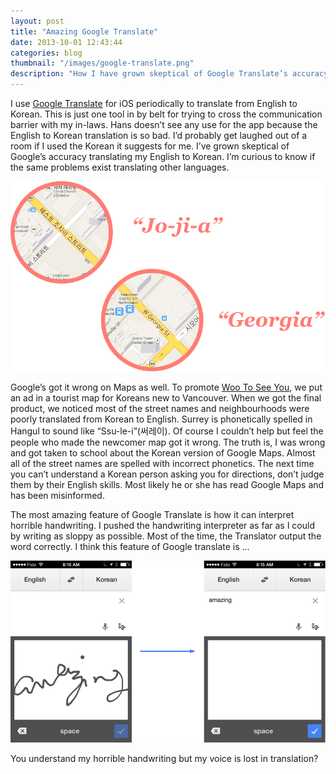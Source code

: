 ```yaml
---
layout: post
title: "Amazing Google Translate"
date: 2013-10-01 12:43:44
categories: blog
thumbnail: "/images/google-translate.png"
description: "How I have grown skeptical of Google Translate’s accuracy translating my English to Korean and the misinformation of Google Maps."
---
```

I use [Google Translate](https://itunes.apple.com/ca/app/google-translate/id414706506?mt=8) for iOS periodically to translate from English to Korean. This is just one tool in by belt for trying to cross the communication barrier with my in-laws. Hans doesn’t see any use for the app because the English to Korean translation is so bad. I’d probably get laughed out of a room if I used the Korean it suggests for me. I’ve grown skeptical of Google’s accuracy translating my English to Korean. I’m curious to know if the same problems exist translating other languages.

<img src="/images/google-maps-korean.png" alt="Google Maps is possibly misinforming people the pronunciation of places"/>

Google’s got it wrong on Maps as well. To promote [Woo To See You](http://wootoseeyou.com), we put an ad in a tourist map for Koreans new to Vancouver. When we got the final product, we noticed most of the street names and neighbourhoods were poorly translated from Korean to English. Surrey is phonetically spelled in Hangul to sound like “Ssu-le-i”(써레이). Of course I couldn’t help but feel the people who made the newcomer map got it wrong. The truth is, I was wrong and got taken to school about the Korean version of Google Maps. Almost all of the street names are spelled with incorrect phonetics. The next time you can’t understand a Korean person asking you for directions, don’t judge them by their English skills. Most likely he or she has read Google Maps and has been misinformed.

The most amazing feature of Google Translate is how it can interpret horrible handwriting. I pushed the handwriting interpreter as far as I could by writing as sloppy as possible. Most of the time, the Translator output the word correctly. I think this feature of Google translate is ...

<img src="/images/google-translate.png" alt="Google Translate amazing ability to understand my horrible handwriting on iOS 7"/>
<p class="image-caption">You understand my horrible handwriting but my voice is lost in translation?</p>